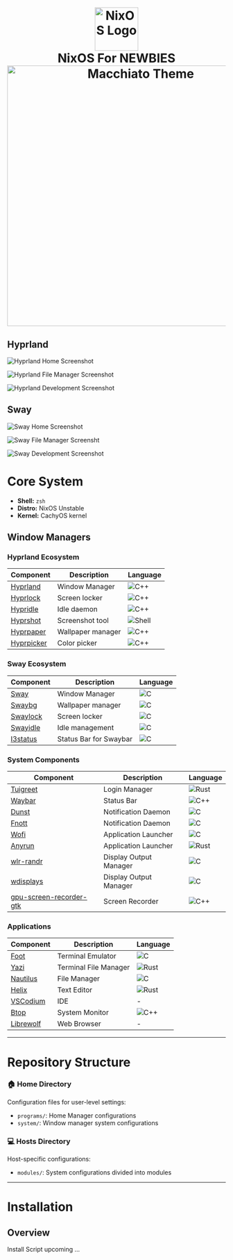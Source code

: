 <h1 align="center">
  <img src="./assets/nixos.png" width="100px" alt="NixOS Logo" />
  <br>
  NixOS For NEWBIES
  <br>
  <img src="./assets/macchiato.png" width="600px" alt="Macchiato Theme" />
</h1>

## Hyprland
![Hyprland Home Screenshot](./assets/hyprland-home.png)

![Hyprland File Manager Screenshot](./assets/hyprland-file.png)

![Hyprland Development Screenshot](./assets/hyprland-dev.png)

## Sway
![Sway Home Screenshot](./assets/sway-home.png)

![Sway File Manager Screensht](./assets/sway-file.png)

![Sway Development Screenshot](./assets/sway-dev.png)

# Core System
- **Shell:** `zsh`
- **Distro:** NixOS Unstable
- **Kernel:** CachyOS kernel

## Window Managers

### Hyprland Ecosystem
| Component | Description | Language |
|-----------|-------------|------------|
| [Hyprland](https://github.com/hyprwm/Hyprland) | Window Manager | ![C++][cpp] |
| [Hyprlock](https://github.com/hyprwm/hyprlock) | Screen locker | ![C++][cpp] |
| [Hypridle](https://github.com/hyprwm/hypridle) | Idle daemon | ![C++][cpp] |
| [Hyprshot](https://github.com/Gustash/Hyprshot) | Screenshot tool | ![Shell][sh] |
| [Hyprpaper](https://github.com/hyprwm/hyprpaper) | Wallpaper manager | ![C++][cpp] |
| [Hyprpicker](https://github.com/hyprwm/hyprpicker) | Color picker | ![C++][cpp] |

### Sway Ecosystem
| Component | Description | Language |
|-----------|-------------|------------
| [Sway](https://github.com/swaywm/sway) | Window Manager | ![C][c] |
| [Swaybg](https://github.com/swaywm/swaybg) | Wallpaper manager | ![C][c] |
| [Swaylock](https://github.com/swaywm/swaylock) | Screen locker | ![C][c] |
| [Swayidle](https://github.com/swaywm/swayidle) | Idle management | ![C][c] |
| [I3status](https://github.com/i3/i3status) | Status Bar for Swaybar | ![C][c] |

### System Components
| Component | Description | Language |
|-----------|-------------|-----------|
| [Tuigreet](https://github.com/apognu/tuigreet) | Login Manager | ![Rust][rs] |
| [Waybar](https://github.com/Alexays/Waybar) | Status Bar | ![C++][cpp] |
| [Dunst](https://dunst-project.org/) | Notification Daemon | ![C][c] |
| [Fnott](https://codeberg.org/dnkl/fnott) | Notification Daemon | ![C][c] |
| [Wofi](https://gitlab.com/dgirault/wofi) | Application Launcher | ![C][c] |
| [Anyrun](https://github.com/anyrun-org/anyrun) | Application Launcher | ![Rust][rs] |
| [wlr-randr](https://sr.ht/~emersion/wlr-randr/) | Display Output Manager| ![C][c] |
| [wdisplays](https://github.com/MichaelAquilina/wdisplays) | Display Output Manager | ![C][c] |
| [gpu-screen-recorder-gtk](https://git.dec05eba.com/gpu-screen-recorder-gtk/about/) | Screen Recorder | ![C++][cpp] |

### Applications
| Component | Description | Language |
|-----------|-------------|-----------|
| [Foot](https://codeberg.org/dnkl/foot) | Terminal Emulator | ![C][c] |
| [Yazi](https://github.com/sxyazi/yazi) | Terminal File Manager | ![Rust][rs] |
| [Nautilus](https://github.com/GNOME/nautilus) | File Manager | ![C][c] |
| [Helix](https://helix-editor.com/) | Text Editor | ![Rust][rs] |
| [VSCodium](https://github.com/VSCodium/vscodium) | IDE | - |
| [Btop](https://github.com/aristocratos/btop) | System Monitor | ![C++][cpp] |
| [Librewolf](https://github.com/Floorp-Projects/Floorp) | Web Browser | - |

---

# Repository Structure

### 🏠 Home Directory
Configuration files for user-level settings:
- `programs/`: Home Manager configurations
- `system/`: Window manager system configurations

### 💻 Hosts Directory
Host-specific configurations:
- `modules/`: System configurations divided into modules

---

# Installation

## Overview
Install Script upcoming ...






<!-- Badge Definitions -->
[rs]: https://img.shields.io/badge/-rust-orange
[nim]: https://img.shields.io/badge/-nim-%23ffe953
[sh]: https://img.shields.io/badge/-shell-green
[go]: https://img.shields.io/badge/-go-68D7E2
[cpp]: https://img.shields.io/badge/-c%2B%2B-red
[c]: https://img.shields.io/badge/-c-lightgrey
[z]: https://img.shields.io/badge/-zig-yellow
[va]: https://img.shields.io/badge/-vala-blueviolet
[da]: https://img.shields.io/badge/-dart-02D3B3
[py]: https://img.shields.io/badge/-python-blue
[ts]: https://img.shields.io/badge/-TS-007BCD
